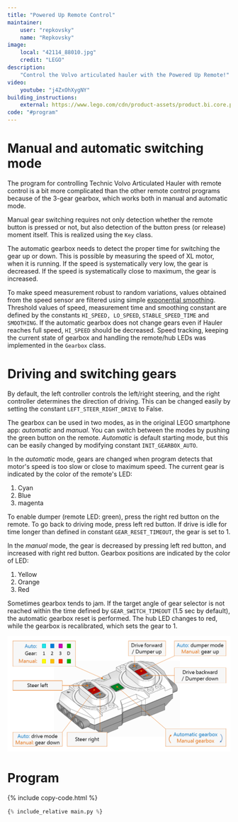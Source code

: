 ```yaml
---
title: "Powered Up Remote Control"
maintainer:
    user: "repkovsky"
    name: "Repkovsky"
image:
    local: "42114_88010.jpg"
    credit: "LEGO"
description:
    "Control the Volvo articulated hauler with the Powered Up Remote!"
video:
    youtube: "j4ZxOhXygNY"
building_instructions:
    external: https://www.lego.com/cdn/product-assets/product.bi.core.pdf/6396116.pdf
code: "#program"
---
```



# Manual and automatic switching mode

The program for controlling Technic Volvo Articulated Hauler with remote
control is a bit more complicated than the other remote control programs
because of the 3-gear gearbox, which works both in manual and automatic mode.

Manual gear switching requires not only detection whether the remote button is
pressed or not, but also detection of the button press (or release) moment
itself. This is realized using the ``Key`` class.

The automatic gearbox needs to detect the proper time for switching the gear
up or down. This is possible by measuring the speed of XL motor, when it is
running. If the speed is systematically very low, the gear is decreased.
If the speed is systematically close to maximum, the gear is increased.

To make speed measurement robust to random variations, values obtained from
the speed sensor are filtered using simple
[exponential smoothing](https://en.wikipedia.org/wiki/Exponential_smoothing).
Threshold values of speed, measurement time and smoothing constant are defined
by the constants `HI_SPEED, LO_SPEED`, `STABLE_SPEED_TIME` and `SMOOTHING`.
If the automatic gearbox does not change gears even if Hauler reaches full
speed, `HI_SPEED` should be decreased. Speed tracking, keeping the current
state of gearbox and handling the remote/hub LEDs was implemented in the
``Gearbox`` class.

# Driving and switching gears

By default, the left controller controls the left/right steering, and the right
controller determines the direction of driving. This can be changed easily by
setting the constant `LEFT_STEER_RIGHT_DRIVE` to False.

The gearbox can be used in two modes, as in the original LEGO smartphone app:
*automatic* and *manual*. You can switch between the modes by pushing the green
button on the remote. *Automatic* is default starting mode, but this can be
easily changed by modifying constant `INIT_GEARBOX_AUTO`.

In the *automatic* mode, gears are changed when program detects that motor's
speed is too slow or close to maximum speed. The current gear is indicated by
the color of the remote's LED:
1. Cyan
2. Blue
3. magenta
    
To enable dumper (remote LED: green), press the right red button on the remote.
To go back to driving mode, press left red button. If drive is idle for time
longer than defined in constant `GEAR_RESET_TIMEOUT`, the gear is set to 1.

In the *manual* mode, the gear is decreased by pressing left red button, and
increased with right red button. Gearbox positions are indicated by the color
of LED:

1. Yellow
2. Orange
3. Red

Sometimes gearbox tends to jam. If the target angle of gear selector is not
reached within the time defined by `GEAR_SWITCH_TIMEOUT` (1.5 sec by default),
the automatic gearbox reset is performed. The hub LED changes to red, while
the gearbox is recalibrated, which sets the gear to 1.

![](./remote_description.png)

# Program

{% include copy-code.html %}
```python
{% include_relative main.py %}
```
